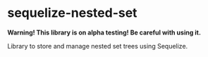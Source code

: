 # sequelize-nested-set

**Warning! This library is on alpha testing! Be careful with using it.** 


Library to store and manage nested set trees using Sequelize.
